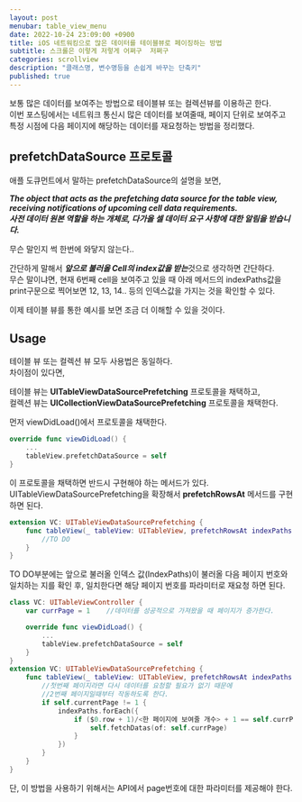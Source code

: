 ```yaml
---
layout: post
menubar: table_view_menu
date: 2022-10-24 23:09:00 +0900
title: iOS 네트워킹으로 많은 데이터를 테이블뷰로 페이징하는 방법
subtitle: 스크롤은 이렇게 저렇게 어쩌구  저쩌구
categories: scrollview
description: "클래스명, 변수명등을 손쉽게 바꾸는 단축키"
published: true
---
```


보통 많은 데이터를 보여주는 방법으로 테이블뷰 또는 컬렉션뷰를 이용하곤 한다.<br>
이번 포스팅에서는 네트워크 통신시 많은 데이터를 보여줄때, 페이지 단위로 보여주고 특정 시점에 다음 페이지에 해당하는 데이터를 재요청하는 방법을 정리했다.

## prefetchDataSource 프로토콜
애플 도큐먼트에서 말하는 prefetchDataSource의 설명을 보면,<br>

***The object that acts as the prefetching data source for the table view,***<br>
***receiving notifications of upcoming cell data requirements.***<br>
***사전 데이터 원본 역할을 하는 개체로, 다가올 셀 데이터 요구 사항에 대한 알림을 받습니다.***

무슨 말인지 썩 한번에 와닿지 않는다..

간단하게 말해서 ***앞으로 불러올 Cell의 index값을 받는***것으로 생각하면 간단하다.<br>
무슨 말이냐면, 현재 6번째 cell을 보여주고 있을 때 아래 메서드의 indexPaths값을 print구문으로 찍어보면 12, 13, 14.. 등의 인덱스값을 가지는 것을 확인할 수 있다.

이제 테이블 뷰를 통한 예시를 보면 조금 더 이해할 수 있을 것이다.

## Usage
테이블 뷰 또는 컬렉션 뷰 모두 사용법은 동일하다.<br>
차이점이 있다면,<br>

테이블 뷰는 **UITableViewDataSourcePrefetching** 프로토콜을 채택하고,<br>
컬렉션 뷰는 **UICollectionViewDataSourcePrefetching** 프로토콜을 채택한다.

먼저 viewDidLoad()에서 프로토콜을 채택한다.

```swift
override func viewDidLoad() {
    ...
    tableView.prefetchDataSource = self
}
```

이 프로토콜을 채택하면 반드시 구현해야 하는 메서드가 있다.<br>
UITableViewDataSourcePrefetching을 확장해서 **prefetchRowsAt** 메서드를 구현하면 된다.

```swift
extension VC: UITableViewDataSourcePrefetching {
    func tableView(_ tableView: UITableView, prefetchRowsAt indexPaths: [IndexPath]) { 
        //TO DO
    }
}
```

TO DO부분에는 앞으로 불러올 인덱스 값(IndexPaths)이 불러올 다음 페이지 번호와 일치하는 지를 확인 후, 일치한다면 해당 페이지 번호를 파라미터로 재요청 하면 된다.

```swift
class VC: UITableViewController {
    var currPage = 1    //데이터를 성공적으로 가져왔을 때 페이지가 증가한다.

    override func viewDidLoad() {
        ...
        tableView.prefetchDataSource = self
    }
}
extension VC: UITableViewDataSourcePrefetching {
    func tableView(_ tableView: UITableView, prefetchRowsAt indexPaths: [IndexPath]) { 
        //첫번째 페이지라면 다시 데이터를 요청할 필요가 없기 때문에
        //2번째 페이지일때부터 작동하도록 한다.
        if self.currentPage != 1 {
            indexPaths.forEach({
                if ($0.row + 1)/<한 페이지에 보여줄 개수> + 1 == self.currPage {
                    self.fetchDatas(of: self.currPage)
                }
            })
        }
    }
}
```

단, 이 방법을 사용하기 위해서는 API에서 page번호에 대한 파라미터를 제공해야 한다.